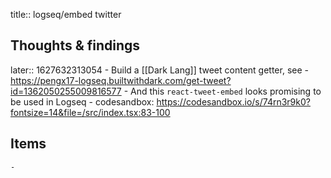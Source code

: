 title:: logseq/embed twitter

## Thoughts & findings

later:: 1627632313054 - Build a [[Dark Lang]] tweet content getter, see - https://pengx17-logseq.builtwithdark.com/get-tweet?id=1362050255009816577 - And this `react-tweet-embed` looks promising to be used in Logseq - codesandbox: https://codesandbox.io/s/74rn3r9k0?fontsize=14&file=/src/index.tsx:83-100

## Items

    -

